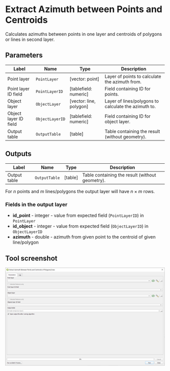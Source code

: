 # Extract Azimuth between Points and Centroids

Calculates azimuths between points in one layer and centroids of polygons or lines in second layer.

## Parameters

| Label                 | Name            | Type                    | Description                                          |
| --------------------- | --------------- | ----------------------- | ---------------------------------------------------- |
| Point layer           | `PointLayer`    | [vector: point]         | Layer of points to calculate the azimuth from.       |
| Point layer ID field  | `PointLayerID`  | [tablefield: numeric]   | Field containing ID for points.                      |
| Object layer          | `ObjectLayer`   | [vector: line, polygon] | Layer of lines/polygons to calculate the azimuth to. |
| Object layer ID field | `ObjectLayerID` | [tablefield: numeric]   | Field containing ID for object layer.                |
| Output table          | `OutputTable`   | [table]                 | Table containing the result (without geometry).      |

## Outputs

| Label        | Name          | Type    | Description                                     |
| ------------ | ------------- | ------- | ----------------------------------------------- |
| Output table | `OutputTable` | [table] | Table containing the result (without geometry). |

For $n$ points and $m$ lines/polygons the output layer will have $n \times m$ rows.

### Fields in the output layer

* __id_point__ - integer - value from expected field (`PointLayerID`) in `PointLayer`
* __id_object__ - integer - value from expected field (`ObjectLayerID`) in `ObjectLayerID`
* __azimuth__ - double - azimuth from given point to the centroid of given line/polygon

## Tool screenshot

![Extract Azimuth between Points and Centroids](../../images/tool_azimuth.png)
	